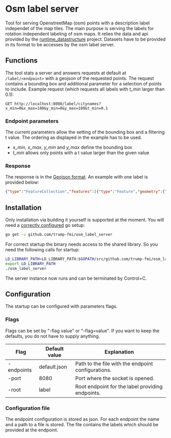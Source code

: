# Osm label server

Tool for serving OpenstreetMap (osm) points with a description label independet of the map tiles. The main purpose is serving the labels for rotation independent labeling of osm maps. It relies the data and api provided by the [runtime_datastructure](https://github.com/trump-fmi/runtime_datastructure) project. Datasets have to be provided in its format to be accesses by the osm label server. 

## Functions
The tool stats a server and answers requests at default at `/label/<endpoint>` with a geojson of the requested points. The request contains a bounding box and additional parameter for a selection of points to include. 
Example request (which requests all labels with *t_min* larger than 0.1): 
```http
GET http://localhost:8080/label/citynames?x_min=0&x_max=180&y_min=0&y_max=180&t_min=0.1
```
### Endpoint parameters 
The current parameters allow the setting of the bounding box and a filtering t value. The ordering as displayed in the example has to be used. 
* *x_min*, *x_max*, *y_min* and *y_max* define the bounding box
* *t_min* allows only points with a t value larger than the given value

### Response
The response is in the [Geojson format](http://geojson.org/). An example with one label is provided below:
``` json
{"type":"FeatureCollection","features":[{"type":"Feature","geometry":{"type":"Point","coordinates":[8.7422973,53.051944500000005]},"properties":{"lbl_fac":26,"name":"Huchting","osm":30349113,"prio":121,"t":0.7067380674933035}}],"crs":{"type":"name","properties":{"name":"urn:ogc:def:crs:OGC:1.3:CRS84"}}}

```

## Installation
Only installation via building it yourself is supported at the moment. You will need a [correctly configured](https://golang.org/doc/install#testing) go setup: 
```sh
go get -u github.com/trump-fmi/osm_label_server
```

For correct startup the binary needs access to the shared library. So you need the following calls for startup: 
```sh
LD_LIBRARY_PATH=LD_LIBRARY_PATH:$GOPATH/src/github.com/trump-fmi/osm_label_server/lib/
export LD_LIBRARY_PATH
./osm_label_server
```

The server instance now runs and can be terminated by Control+C. 

## Configuration 
The startup can be configured with parameters flags. 

### Flags
Flags can be set by "-flag value" or "-flag=value". If you want to keep the defaults, you do not have to supply anything. 

| Flag       | Default value | Explanation                                        |
|------------|---------------|----------------------------------------------------|
| -endpoints | default.json  | Path to the file with the endpoint configurations. |
| -port      | 8080          | Port where the socket is opened.                   |
| -root      | label         | Root endpoint for the label providing endpoints.   |

### Configuration file
The endpoint configuration is stored as json. For each endpoint the name and a path to a file is stored. The file contains the labels which should be provided at the endpoint. 
